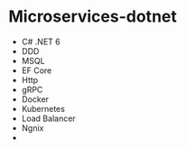 # Microservices-dotnet


- C# .NET 6
- DDD
- MSQL
- EF Core
- Http
- gRPC
- Docker
- Kubernetes
- Load Balancer
- Ngnix
- 
